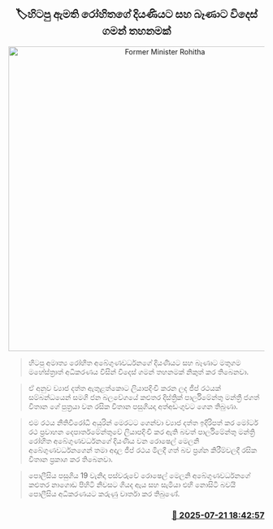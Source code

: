 <p align='center'><b><h2 align='center' title='Former Minister Rohitha's daughter and son-in-law banned from traveling abroad'>🏷හිටපු ඇමති රෝහිතගේ දියණියට සහ බෑණාට විදෙස් ගමන් තහනමක්</h2></b></p>
<p align='center'><img src='https://helakuru.sgp1.cdn.digitaloceanspaces.com/esana/images/lib/court-2.jpg' width='600' alt='Former Minister Rohitha's daughter and son-in-law banned from traveling abroad'></p>

> හිටපු අමාත්‍ය රෝහිත අබේගුණවර්ධනගේ දියණියට සහ බෑණාට මතුගම මහේස්ත්‍රාත් අධිකරණය විසින් විදෙස් ගමන් තහනමක් නිකුත් කර තිබෙනවා.

> ඒ අනුව ව්‍යාජ දත්ත ඇතුළත්කොට ලියාපදිංචි කරන ලද ජීප් රථයක් සම්බන්ධයෙන් සමගි ජන බලවේගයේ කළුතර දිස්ත්‍රික් පාර්ලිමේන්තු මන්ත්‍රී ජගත් විතාන‍ ගේ පුත්‍රයා වන රසික විතාන පසුගියදා අත්අඩංගුවට ගෙන තිබුණා.

> එම රථය නීතිවිරෝධී අයුරින් මෙරටට ගෙන්වා ව්‍යාජ දත්ත ඉදිරිපත් කර මෝටර් රථ ප්‍රවාහන දෙපාර්තමේන්තුවේ ලියාපදිංචි කර ඇති බවත් පාර්ලිමේන්තු මන්ත්‍රි රෝහිත අබේගුණවර්ධනගේ දියණිය වන රොෂෙල් මෙලනි අබේගුණවර්ධනගෙන් තමා අදාල ජීප් රථය මිලදී ගත් බව ප්‍රශ්න කිරීම්වලදී රසික විතාන ප්‍රකාශ කර තිබෙනවා.

> පොලීසිය පසුගිය 19 වැනිදා පස්වරුවේ රොෂෙල් මෙලනි අබේගුණවර්ධනගේ කළුතර නාගොඩ පිහිටි නිවසට ගියද ඇය සහ සැමියා එහි නොසිටි බවයි පොලීසිය අධිකරණයට කරුණු වාර්තා කර තිබුණේ.



<h3 align='right'><a href='https://www.helakuru.lk/esana/p/112045/'>📅 2025-07-21 18:42:57</a></h3>
